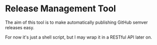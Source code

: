 # Release Management Tool

The aim of this tool is to make automatically publishing GitHub semver releases easy.

For now it's just a shell script, but I may wrap it in a RESTful API later on.

